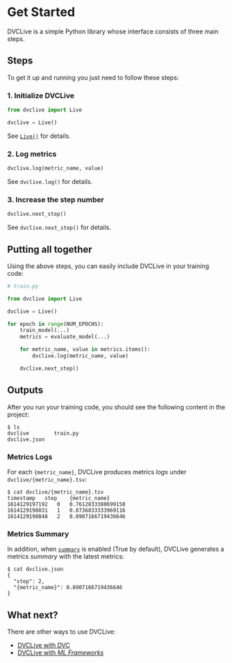 # Get Started

DVCLive is a simple Python library whose interface consists of three main steps.

## Steps

To get it up and running you just need to follow these steps:

### 1. Initialize DVCLive

```python
from dvclive import Live

dvclive = Live()
```

See [`Live()`](/doc/dvclive/api-reference/live) for details.

### 2. Log metrics

```python
dvclive.log(metric_name, value)
```

See `dvclive.log()` for details.

### 3. Increase the step number

```python
dvclive.next_step()
```

See `dvclive.next_step()` for details.

## Putting all together

Using the above steps, you can easily include DVCLive in your training code:

```python
# train.py

from dvclive import Live

dvclive = Live()

for epoch in range(NUM_EPOCHS):
    train_model(...)
    metrics = evaluate_model(...)

    for metric_name, value in metrics.items():
        dvclive.log(metric_name, value)

    dvclive.next_step()
```

## Outputs

After you run your training code, you should see the following content in the
project:

```dvc
$ ls
dvclive        train.py
dvclive.json
```

### Metrics Logs

For each `{metric_name}`, DVCLive produces metrics _logs_ under
`dvclive/{metric_name}.tsv`:

```dvc
$ cat dvclive/{metric_name}.tsv
timestamp	step	{metric_name}
1614129197192	0	0.7612833380699158
1614129198031	1	0.8736833333969116
1614129198848	2	0.8907166719436646
```

### Metrics Summary

In addition, when [`summary`](/doc/dvclive/api-reference/init#parameters) is
enabled (True by default), DVCLive generates a metrics _summary_ with the latest
metrics:

```dvc
$ cat dvclive.json
{
  "step": 2,
  "{metric_name}": 0.8907166719436646
}
```

## What next?

There are other ways to use DVCLive:

- [DVCLive with DVC](/docs/dvclive/dvclive-with-dvc)
- [DVCLive with _ML Frameworks_](/docs/dvclive/ml-frameworks)
